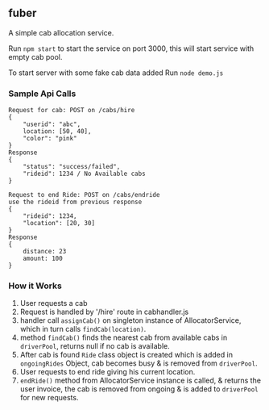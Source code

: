 ## fuber

A simple cab allocation service.

Run `npm start` to start the service on port 3000, this will start service with empty cab pool.

To start server with some fake cab data added Run `node demo.js`

### Sample Api Calls
    Request for cab: POST on /cabs/hire
    {
        "userid": "abc",
        location: [50, 40],
        "color": "pink"
    }
    Response
    {
        "status": "success/failed",
        "rideid": 1234 / No Available cabs 
    }
    
    Request to end Ride: POST on /cabs/endride
    use the rideid from previous response
    {
        "rideid": 1234,
        "location": [20, 30]
    }
    Response
    {
        distance: 23
        amount: 100
    }

### How it Works
1. User requests a cab
2. Request is handled by '/hire' route in cabhandler.js
3. handler call `assignCab()` on singleton instance of AllocatorService, which in turn calls `findCab(location)`.
4. method `findCab()` finds the nearest cab from available cabs in `driverPool`, returns null if no cab is available.
5. After cab is found `Ride` class object is created which is added in `ongoingRides` Object, cab becomes busy & is removed from `driverPool`.
6. User requests to end ride giving his current location.
7. `endRide()` method from AllocatorService instance is called, & returns the user invoice, the cab is removed from ongoing & is added to `driverPool` for new requests.